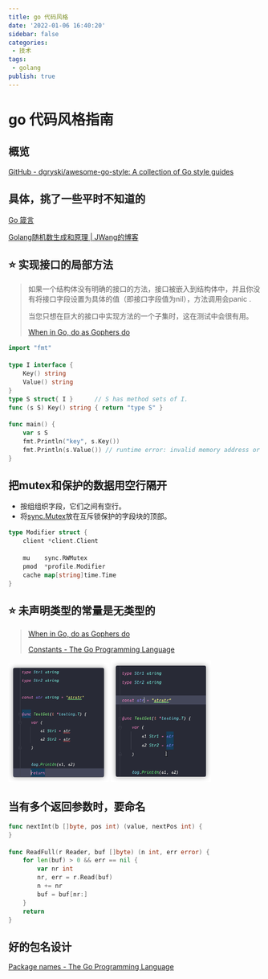 ```yaml
---
title: go 代码风格
date: '2022-01-06 16:40:20'
sidebar: false
categories:
 - 技术
tags:
 - golang
publish: true
---
```


# go 代码风格指南

## 概览

[GitHub - dgryski/awesome-go-style: A collection of Go style guides](https://github.com/dgryski/awesome-go-style)



## 具体，挑了一些平时不知道的

[Go 箴言](https://go-proverbs.github.io/)

[Golang随机数生成和原理 | JWang的博客](https://wangbjun.site/2020/coding/golang/random.html)

## ⭐️ 实现接口的局部方法

> 如果一个结构体没有明确的接口的方法，接口被嵌入到结构体中，并且你没有将接口字段设置为具体的值（即接口字段值为nil），方法调用会panic .
> 
> 当您只想在巨大的接口中实现方法的一个子集时，这在测试中会很有用。
> 
> [When in Go, do as Gophers do](https://talks.golang.org/2014/readability.slide#18)

```go
import "fmt"

type I interface {
    Key() string
    Value() string
}
type S struct{ I }      // S has method sets of I.
func (s S) Key() string { return "type S" }

func main() {
    var s S
    fmt.Println("key", s.Key())
    fmt.Println(s.Value()) // runtime error: invalid memory address or nil pointer deference
}
```

## 把mutex和保护的数据用空行隔开

- 按组组织字段，它们之间有空行。
- 将[sync.Mutex](https://golang.org/pkg/sync/#Mutex)放在互斥锁保护的字段块的顶部。

```go
type Modifier struct {
    client *client.Client

    mu    sync.RWMutex
    pmod  *profile.Modifier
    cache map[string]time.Time
}
```

## ⭐️ 未声明类型的常量是无类型的

> [When in Go, do as Gophers do](https://talks.golang.org/2014/readability.slide#33)
> 
> [Constants - The Go Programming Language](https://go.dev/blog/constants)

<img src="../images/2022-01-06-16-24-45-image.png" width=200 />

<img src="../images/2022-01-06-16-24-32-image.png" width=200 />

## 当有多个返回参数时，要命名

```go
func nextInt(b []byte, pos int) (value, nextPos int) {
}

func ReadFull(r Reader, buf []byte) (n int, err error) {
    for len(buf) > 0 && err == nil {
        var nr int
        nr, err = r.Read(buf)
        n += nr
        buf = buf[nr:]
    }
    return
}
```

## 好的包名设计

[Package names - The Go Programming Language](https://go.dev/blog/package-names)
